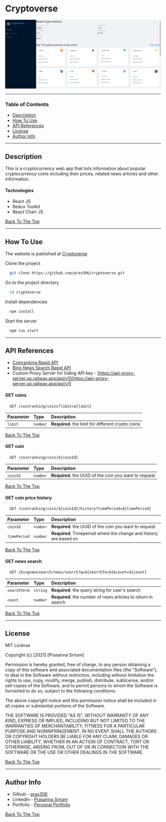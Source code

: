 # Cryptoverse

![Cryptoverse](src/assets/images/cryptoverse.png)

---

### Table of Contents

- [Description](#description)
- [How To Use](#how-to-use)
- [API References](#api-references)
- [License](#license)
- [Author Info](#author-info)

---

## Description

This is a cryptocurrency web app that lists information about popular cryptocurrency coins including their prices, related news articles and other information.

#### Technologies

- React JS
- Redux Toolkit
- React Chart JS

[Back To The Top](#cryptoverse)

---

## How To Use

The website is published at [Cryptoverse](https://cryptocoins-app.netlify.app)

Clone the project 

```bash
  git clone https://github.com/pras306/cryptoverse.git
```

Go to the project directory

```bash
  cd cryptoverse
```

Install dependencies

```bash
  npm install
```

Start the server

```bash
  npm run start
```

---

## API References

- [Coinranking Rapid API](https://rapidapi.com/Coinranking/api/coinranking1)
- [Bing News Search Rapid API](https://rapidapi.com/microsoft-azure-org-microsoft-cognitive-services/api/bing-news-search1)
- Custom Proxy Server for hiding API key - [https://api-proxy-server.up.railway.app/api/v1](https://api-proxy-server.up.railway.app/api/v1)


#### GET coins

```http
  GET /coinranking/coins?limit=${limit}
```

| Parameter   | Type     | Description                                                  |
| :---------- | :------- | :----------------------------------------------------------- |
| `limit`     | `number` | **Required**. the limit for different crypto coins           |


[Back To The Top](#cryptoverse)


#### GET coin

```http
  GET /coinranking/coin/${coinId}
```

| Parameter   | Type     | Description                                                  |
| :---------- | :------- | :----------------------------------------------------------- |
| `coinId`    | `number` | **Required**. the UUID of the coin you want to request       |


[Back To The Top](#cryptoverse)


#### GET coin price history

```http
  GET /coinranking/coin/${coinId}/history?timePeriod=${timePeriod}
```

| Parameter    | Type     | Description                                                        |
| :----------  | :------- | :----------------------------------------------------------------- |
| `coinId`     | `number` | **Required**. the UUID of the coin you want to request             |
| `timePeriod` | `number` | **Required**. Timeperiod where the change and history are based on |


[Back To The Top](#cryptoverse)


#### GET news search

```http
  GET /bingnewssearch/news/search?q=${searchTerm}&count=${count}
```

| Parameter     | Type     | Description                                                      |
| :-----------  | :------- | :--------------------------------------------------------------- |
| `searchTerm`  | `string` | **Required**. the query string for user's search                 |
| `count`       | `number` | **Required**. the number of news articles to return in search    |


[Back To The Top](#cryptoverse)

---

## License

MIT License

Copyright (c) [2021] [Prasanna Sriram]

Permission is hereby granted, free of charge, to any person obtaining a copy
of this software and associated documentation files (the "Software"), to deal
in the Software without restriction, including without limitation the rights
to use, copy, modify, merge, publish, distribute, sublicense, and/or sell
copies of the Software, and to permit persons to whom the Software is
furnished to do so, subject to the following conditions:

The above copyright notice and this permission notice shall be included in all
copies or substantial portions of the Software.

THE SOFTWARE IS PROVIDED "AS IS", WITHOUT WARRANTY OF ANY KIND, EXPRESS OR
IMPLIED, INCLUDING BUT NOT LIMITED TO THE WARRANTIES OF MERCHANTABILITY,
FITNESS FOR A PARTICULAR PURPOSE AND NONINFRINGEMENT. IN NO EVENT SHALL THE
AUTHORS OR COPYRIGHT HOLDERS BE LIABLE FOR ANY CLAIM, DAMAGES OR OTHER
LIABILITY, WHETHER IN AN ACTION OF CONTRACT, TORT OR OTHERWISE, ARISING FROM,
OUT OF OR IN CONNECTION WITH THE SOFTWARE OR THE USE OR OTHER DEALINGS IN THE
SOFTWARE.

[Back To The Top](#cryptoverse)

---

## Author Info

- Github - [pras306](https://github.com/pras306)
- LinkedIn - [Prasanna Sriram](https://www.linkedin.com/in/prasanna-sriram/)
- Portfolio - [Personal Portfolio](https://prasanna-sriram.netlify.app/)

[Back To The Top](#cryptoverse)